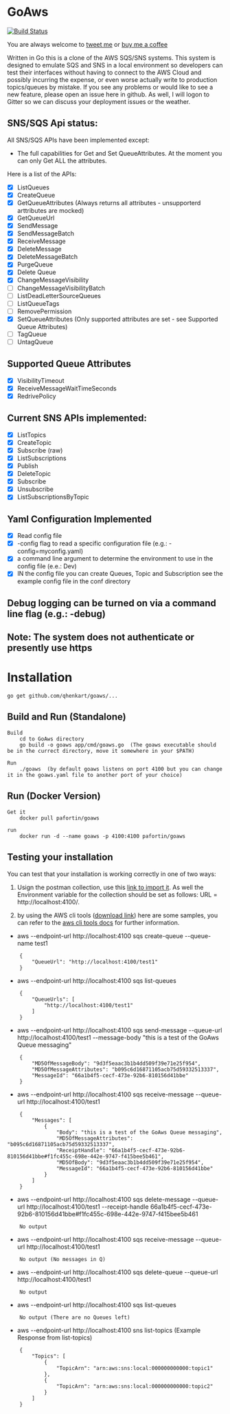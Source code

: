 # GoAws
[![Build Status](https://travis-ci.org/p4tin/goaws.svg?branch=master)](https://travis-ci.org/p4tin/goaws)

You are always welcome to [tweet me](https://twitter.com/gocodecloud) or [buy me a coffee](https://www.paypal.me/p4tin)

Written in Go this is a clone of the AWS SQS/SNS systems.  This system is designed to emulate SQS and SNS in a local environment so developers can test their interfaces without having to connect to the AWS Cloud and possibly incurring the expense, or even worse actually write to production topics/queues by mistake.  If you see any problems or would like to see a new feature, please open an issue here in github.  As well, I will logon to Gitter so we can discuss your deployment issues or the weather.


## SNS/SQS Api status:

All SNS/SQS APIs have been implemented except:
 - The full capabilities for Get and Set QueueAttributes.  At the moment you can only Get ALL the attributes.

Here is a list of the APIs:
 - [x] ListQueues
 - [x] CreateQueue
 - [x] GetQueueAttributes (Always returns all attributes - unsupporterd arttributes are mocked)
 - [x] GetQueueUrl
 - [x] SendMessage
 - [x] SendMessageBatch
 - [x] ReceiveMessage
 - [x] DeleteMessage
 - [x] DeleteMessageBatch
 - [x] PurgeQueue
 - [x] Delete Queue
 - [x] ChangeMessageVisibility
 - [ ] ChangeMessageVisibilityBatch
 - [ ] ListDeadLetterSourceQueues
 - [ ] ListQueueTags
 - [ ] RemovePermission
 - [x] SetQueueAttributes (Only supported attributes are set - see Supported Queue Attributes)
 - [ ] TagQueue
 - [ ] UntagQueue

## Supported Queue Attributes

 - [x] VisibilityTimeout
 - [x] ReceiveMessageWaitTimeSeconds
 - [x] RedrivePolicy

## Current SNS APIs implemented:

 - [x] ListTopics
 - [x] CreateTopic
 - [x] Subscribe (raw)
 - [x] ListSubscriptions
 - [x] Publish
 - [x] DeleteTopic
 - [x] Subscribe
 - [x] Unsubscribe
 - [X] ListSubscriptionsByTopic

## Yaml Configuration Implemented

 - [x] Read config file
 - [x] -config flag to read a specific configuration file (e.g.: -config=myconfig.yaml)
 - [x] a command line argument to determine the environment to use in the config file (e.e.: Dev)
 - [x] IN the config file you can create Queues, Topic and Subscription see the example config file in the conf directory

## Debug logging can be turned on via a command line flag (e.g.: -debug)

## Note:  The system does not authenticate or presently use https

# Installation

    go get github.com/qhenkart/goaws/...

## Build and Run (Standalone)

    Build
        cd to GoAws directory
        go build -o goaws app/cmd/goaws.go  (The goaws executable should be in the currect directory, move it somewhere in your $PATH)

    Run
        ./goaws  (by default goaws listens on port 4100 but you can change it in the goaws.yaml file to another port of your choice)


## Run (Docker Version)

    Get it
        docker pull pafortin/goaws

    run
        docker run -d --name goaws -p 4100:4100 pafortin/goaws



## Testing your installation

You can test that your installation is working correctly in one of two ways:

 1.  Usign the postman collection, use this [link to import it](https://www.getpostman.com/collections/091386eae8c70588348e).  As well the Environment variable for the collection should be set as follows:  URL = http://localhost:4100/.

 2. by using the AWS cli tools ([download link](http://docs.aws.amazon.com/cli/latest/userguide/installing.html)) here are some samples, you can refer to the [aws cli tools docs](http://docs.aws.amazon.com/cli/latest/reference/) for further information.

* aws --endpoint-url http://localhost:4100 sqs create-queue --queue-name test1
```
    {
        "QueueUrl": "http://localhost:4100/test1"
    }
```
* aws --endpoint-url http://localhost:4100 sqs list-queues
```
    {
        "QueueUrls": [
            "http://localhost:4100/test1"
        ]
    }
```
* aws --endpoint-url http://localhost:4100 sqs send-message --queue-url http://localhost:4100/test1 --message-body "this is a test of the GoAws Queue messaging"
```
    {
        "MD5OfMessageBody": "9d3f5eaac3b1b4dd509f39e71e25f954",
        "MD5OfMessageAttributes": "b095c6d16871105acb75d59332513337",
        "MessageId": "66a1b4f5-cecf-473e-92b6-810156d41bbe"
    }
```
* aws --endpoint-url http://localhost:4100 sqs receive-message --queue-url http://localhost:4100/test1
```
    {
        "Messages": [
            {
                "Body": "this is a test of the GoAws Queue messaging",
                "MD5OfMessageAttributes": "b095c6d16871105acb75d59332513337",
                "ReceiptHandle": "66a1b4f5-cecf-473e-92b6-810156d41bbe#f1fc455c-698e-442e-9747-f415bee5b461",
                "MD5OfBody": "9d3f5eaac3b1b4dd509f39e71e25f954",
                "MessageId": "66a1b4f5-cecf-473e-92b6-810156d41bbe"
            }
        ]
    }
```
* aws --endpoint-url http://localhost:4100 sqs delete-message --queue-url http://localhost:4100/test1 --receipt-handle 66a1b4f5-cecf-473e-92b6-810156d41bbe#f1fc455c-698e-442e-9747-f415bee5b461
```
    No output
```
* aws --endpoint-url http://localhost:4100 sqs receive-message --queue-url http://localhost:4100/test1
```
    No output (No messages in Q)
```
* aws --endpoint-url http://localhost:4100 sqs delete-queue --queue-url http://localhost:4100/test1
```
    No output
```
* aws --endpoint-url http://localhost:4100 sqs list-queues
```
    No output (There are no Queues left)
```

* aws --endpoint-url http://localhost:4100 sns list-topics  (Example Response from list-topics)
```
    {
        "Topics": [
            {
                "TopicArn": "arn:aws:sns:local:000000000000:topic1"
            },
            {
                "TopicArn": "arn:aws:sns:local:000000000000:topic2"
            }
        ]
    }
```
